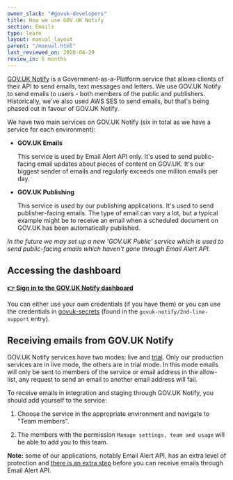 ```yaml
---
owner_slack: "#govuk-developers"
title: How we use GOV.UK Notify
section: Emails
type: learn
layout: manual_layout
parent: "/manual.html"
last_reviewed_on: 2020-04-29
review_in: 6 months
---
```


[GOV.UK Notify][notify] is a Government-as-a-Platform service that allows
clients of their API to send emails, text messages and letters. We use GOV.UK
Notify to send emails to users - both members of the public and publishers.
Historically, we've also used AWS SES to send emails, but that's being phased
out in favour of GOV.UK Notify.

[notify]: https://www.notifications.service.gov.uk/

We have two main services on GOV.UK Notify (six in total as we have a service
for each environment):

- **GOV.UK Emails**

  This service is used by Email Alert API only. It's used to send public-facing
  email updates about pieces of content on GOV.UK. It's our biggest sender of
  emails and regularly exceeds one million emails per day.

- **GOV.UK Publishing**

  This service is used by our publishing applications. It's used to send
  publisher-facing emails. The type of email can vary a lot, but a typical
  example might be to receive an email when a scheduled document on GOV.UK has
  been automatically published.

_In the future we may set up a new 'GOV.UK Public' service which is used to
send public-facing emails which haven't gone through Email Alert API._

## Accessing the dashboard

**[👉 Sign in to the GOV.UK Notify dashboard](https://www.notifications.service.gov.uk/sign-in)**

You can either use your own credentials (if you have them) or you can use the
credentials in [govuk-secrets] (found in the `govuk-notify/2nd-line-support`
entry).

[govuk-secrets]: https://github.com/alphagov/govuk-secrets

## Receiving emails from GOV.UK Notify

GOV.UK Notify services have two modes: live and [trial][trial-mode]. Only our
production services are in live mode, the others are in trial mode. In this
mode emails will only be sent to members of the service or email address in the
allow-list, any request to send an email to another email address will fail.

[trial-mode]: https://www.notifications.service.gov.uk/using-notify/trial-mode

To receive emails in integration and staging through GOV.UK Notify, you should
add yourself to the service:

1. Choose the service in the appropriate environment and navigate to
   "Team members".

2. The members with the permission `Manage settings, team and usage` will be
   able to add you to this team.

**Note:** some of our applications, notably Email Alert API, has an extra level
of protection and [there is an extra step][email-alert-api-receive-emails]
before you can receive emails through Email Alert API.

[email-alert-api-receive-emails]: /manual/receiving-emails-from-email-alert-api-in-integration-and-staging.html

